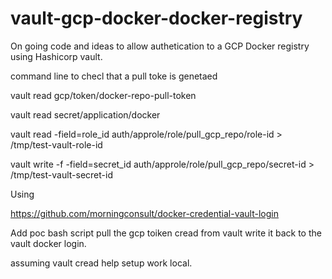 # vault-gcp-docker-docker-registry

On going code and ideas to allow authetication to a GCP Docker registry using Hashicorp 
vault.


command line to checl that a pull toke is genetaed 

vault read gcp/token/docker-repo-pull-token

vault read secret/application/docker

vault read -field=role_id auth/approle/role/pull_gcp_repo/role-id > /tmp/test-vault-role-id

vault write -f -field=secret_id auth/approle/role/pull_gcp_repo/secret-id > /tmp/test-vault-secret-id


Using 

https://github.com/morningconsult/docker-credential-vault-login


Add poc bash script pull the gcp toiken cread from vault write it back to the vault 
docker login.

assuming vault cread help setup work local.

